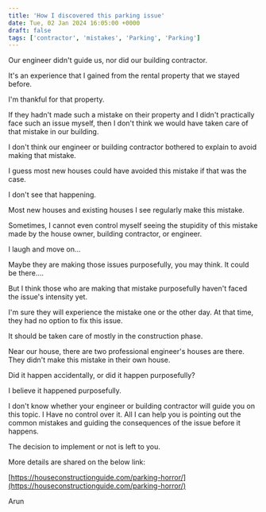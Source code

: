 ```yaml
---
title: 'How I discovered this parking issue'
date: Tue, 02 Jan 2024 16:05:00 +0000
draft: false
tags: ['contractor', 'mistakes', 'Parking', 'Parking']
---
```


Our engineer didn't guide us, nor did our building contractor.

It's an experience that I gained from the rental property that we stayed before.

I'm thankful for that property.

If they hadn't made such a mistake on their property and I didn't practically face such an issue myself, then I don't think we would have taken care of that mistake in our building.

I don't think our engineer or building contractor bothered to explain to avoid making that mistake.

I guess most new houses could have avoided this mistake if that was the case.

I don't see that happening.

Most new houses and existing houses I see regularly make this mistake.

Sometimes, I cannot even control myself seeing the stupidity of this mistake made by the house owner, building contractor, or engineer.

I laugh and move on…

Maybe they are making those issues purposefully, you may think. It could be there….

But I think those who are making that mistake purposefully haven't faced the issue's intensity yet.

I'm sure they will experience the mistake one or the other day. At that time, they had no option to fix this issue.

It should be taken care of mostly in the construction phase.

Near our house, there are two professional engineer's houses are there. They didn't make this mistake in their own house.

Did it happen accidentally, or did it happen purposefully?

I believe it happened purposefully.

I don't know whether your engineer or building contractor will guide you on this topic. I Have no control over it. All I can help you is pointing out the common mistakes and guiding the consequences of the issue before it happens.

The decision to implement or not is left to you.

More details are shared on the below link:

[https://houseconstructionguide.com/parking-horror/](https://houseconstructionguide.com/parking-horror/)

Arun